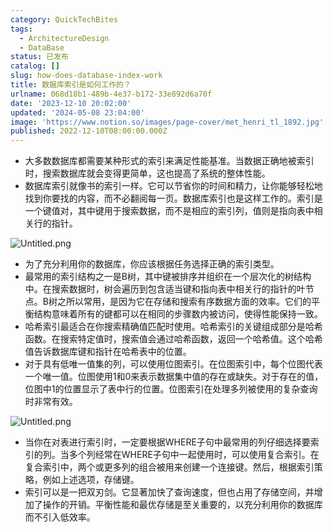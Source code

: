 ```yaml
---
category: QuickTechBites
tags:
  - ArchitectureDesign
  - DataBase
status: 已发布
catalog: []
slug: how-does-database-index-work
title: 数据库索引是如何工作的？
urlname: 068d18b1-489b-4e37-b172-33e892d6a70f
date: '2023-12-10 20:02:00'
updated: '2024-05-08 23:04:00'
image: 'https://www.notion.so/images/page-cover/met_henri_tl_1892.jpg'
published: 2022-12-10T08:00:00.000Z
---
```

- 大多数数据库都需要某种形式的索引来满足性能基准。当数据正确地被索引时，搜索数据库就会变得更简单，这也提高了系统的整体性能。
- 数据库索引就像书的索引一样。它可以节省你的时间和精力，让你能够轻松地找到你要找的内容，而不必翻阅每一页。数据库索引也是这样工作的。索引是一个键值对，其中键用于搜索数据，而不是相应的索引列，值则是指向表中相关行的指针。

![Untitled.png](https://prod-files-secure.s3.us-west-2.amazonaws.com/5d24fe63-e567-4804-86f9-9fdc62e13082/3e87f042-644d-48ab-9a58-227f3d930d71/Untitled.png?X-Amz-Algorithm=AWS4-HMAC-SHA256&X-Amz-Content-Sha256=UNSIGNED-PAYLOAD&X-Amz-Credential=ASIAZI2LB4667OWO55FF%2F20250207%2Fus-west-2%2Fs3%2Faws4_request&X-Amz-Date=20250207T213250Z&X-Amz-Expires=3600&X-Amz-Security-Token=IQoJb3JpZ2luX2VjEGQaCXVzLXdlc3QtMiJIMEYCIQDvt4DnF9OrfLxdjlqeLhbjm8FIfP8CwiYrUo%2BkhvM19AIhAJAKifhSzX7EQSo0G17CyCrV0AJmh0xs8aqqqrPCiX6iKv8DCH0QABoMNjM3NDIzMTgzODA1IgzucpJo%2BSsXQtUfC%2B0q3APNEavmvzdpdl92BiW9Uk5rPzZcx9DDNu8nJdqHap0r%2FS4kGSeDH%2FgFChx5Mu0jE%2BfcCkOIUbT7WI19byyZ3KxN72s%2FCny4uuwThmhNeGpg6yLbHnPRSGH4uXnl8B6nYY4x4kPPYrg3YxAj%2BTzgeyMm%2FRtq0VG%2BGvJ%2BP13O7haHVJKZMjMYyy%2BkacF504tDqk64QfFnRRCubWl5Hf3DuijskJNgRTeOffG1axhTa06i06bn17MBm35iyDXnTWApHrMqB2Nwpakj5DNwW57wyUxA6ssMNPrgP7n0ap4xbD8LrmP5eISvBbQfnQB3068Zo33qvY8r5h%2BrwLa2RMJSdaoNOyif75flXQMfRYHh9eWlEqvHoey9USOEm4XRkmxRjJOydULEDlORDekxJ4IlWPGGMUZ8bSG%2FEy1QQ8qP02a4ZXFgYy7SA6q3UzqYg%2BRUszNtkRJvcb5RFWAXDqJacUKl%2F2IJ%2B6RhDMc%2BJXWgdT6zjtnSVC7IWTf8%2B3a%2FDknCR29Zz4TWv6eeNoDZCIEzi8ko3IJRK5GpQCNVq4yQm5ULwvpP%2BPJfcQqdItqKTgD7YT5P1U%2Bu%2BExdK5SnvFTVX1lnH3MGreVaNA4JGs%2FTlvnyPBbujX8bRtvVIEydJzD50pm9BjqkAUxGxiuoEAuovFUfZq5zy%2FxNWasGcJ5ewZM1%2FoFnbmQ%2BmEB40kKdarvsQ2anIJ1D8Ua3ffbAZcNZWAJmQROUObWFlu456CtVRhyfxuiZONma8zCwxyH2%2BZFanx1d4f8Kg42cjP4I9bWAQNZ7YGqs8gq9meGUw9jsjqjGuRnxVx8LVNefbBSnTyDr2%2FlqOQyxGKXG8Ocme1SHsCSzCgljvMAGE9YB&X-Amz-Signature=7973a9b3bd58e7aaf62f5f2740ebb7f1e9454a9578893193721c256eecd8f1b2&X-Amz-SignedHeaders=host&x-id=GetObject)

- 为了充分利用你的数据库，你应该根据任务选择正确的索引类型。
- 最常用的索引结构之一是B树，其中键被排序并组织在一个层次化的树结构中。在搜索数据时，树会遍历到包含适当键和指向表中相关行的指针的叶节点。B树之所以常用，是因为它在存储和搜索有序数据方面的效率。它们的平衡结构意味着所有的键都可以在相同的步骤数内被访问，使得性能保持一致。
- 哈希索引最适合在你搜索精确值匹配时使用。哈希索引的关键组成部分是哈希函数。在搜索特定值时，搜索值会通过哈希函数，返回一个哈希值。这个哈希值告诉数据库键和指针在哈希表中的位置。
- 对于具有低唯一值集的列，可以使用位图索引。在位图索引中，每个位图代表一个唯一值。位图使用1和0来表示数据集中值的存在或缺失。对于存在的值，位图中1的位置显示了表中行的位置。位图索引在处理多列被使用的复杂查询时非常有效。

![Untitled.png](https://prod-files-secure.s3.us-west-2.amazonaws.com/5d24fe63-e567-4804-86f9-9fdc62e13082/25e88b4a-737d-484e-85cc-b7fe2444aa3c/Untitled.png?X-Amz-Algorithm=AWS4-HMAC-SHA256&X-Amz-Content-Sha256=UNSIGNED-PAYLOAD&X-Amz-Credential=ASIAZI2LB4667OWO55FF%2F20250207%2Fus-west-2%2Fs3%2Faws4_request&X-Amz-Date=20250207T213250Z&X-Amz-Expires=3600&X-Amz-Security-Token=IQoJb3JpZ2luX2VjEGQaCXVzLXdlc3QtMiJIMEYCIQDvt4DnF9OrfLxdjlqeLhbjm8FIfP8CwiYrUo%2BkhvM19AIhAJAKifhSzX7EQSo0G17CyCrV0AJmh0xs8aqqqrPCiX6iKv8DCH0QABoMNjM3NDIzMTgzODA1IgzucpJo%2BSsXQtUfC%2B0q3APNEavmvzdpdl92BiW9Uk5rPzZcx9DDNu8nJdqHap0r%2FS4kGSeDH%2FgFChx5Mu0jE%2BfcCkOIUbT7WI19byyZ3KxN72s%2FCny4uuwThmhNeGpg6yLbHnPRSGH4uXnl8B6nYY4x4kPPYrg3YxAj%2BTzgeyMm%2FRtq0VG%2BGvJ%2BP13O7haHVJKZMjMYyy%2BkacF504tDqk64QfFnRRCubWl5Hf3DuijskJNgRTeOffG1axhTa06i06bn17MBm35iyDXnTWApHrMqB2Nwpakj5DNwW57wyUxA6ssMNPrgP7n0ap4xbD8LrmP5eISvBbQfnQB3068Zo33qvY8r5h%2BrwLa2RMJSdaoNOyif75flXQMfRYHh9eWlEqvHoey9USOEm4XRkmxRjJOydULEDlORDekxJ4IlWPGGMUZ8bSG%2FEy1QQ8qP02a4ZXFgYy7SA6q3UzqYg%2BRUszNtkRJvcb5RFWAXDqJacUKl%2F2IJ%2B6RhDMc%2BJXWgdT6zjtnSVC7IWTf8%2B3a%2FDknCR29Zz4TWv6eeNoDZCIEzi8ko3IJRK5GpQCNVq4yQm5ULwvpP%2BPJfcQqdItqKTgD7YT5P1U%2Bu%2BExdK5SnvFTVX1lnH3MGreVaNA4JGs%2FTlvnyPBbujX8bRtvVIEydJzD50pm9BjqkAUxGxiuoEAuovFUfZq5zy%2FxNWasGcJ5ewZM1%2FoFnbmQ%2BmEB40kKdarvsQ2anIJ1D8Ua3ffbAZcNZWAJmQROUObWFlu456CtVRhyfxuiZONma8zCwxyH2%2BZFanx1d4f8Kg42cjP4I9bWAQNZ7YGqs8gq9meGUw9jsjqjGuRnxVx8LVNefbBSnTyDr2%2FlqOQyxGKXG8Ocme1SHsCSzCgljvMAGE9YB&X-Amz-Signature=c89adc44f412566ab9c784a17986b0d91e943f826eb797184602348b9e91592f&X-Amz-SignedHeaders=host&x-id=GetObject)

- 当你在对表进行索引时，一定要根据WHERE子句中最常用的列仔细选择要索引的列。当多个列经常在WHERE子句中一起使用时，可以使用复合索引。在复合索引中，两个或更多列的组合被用来创建一个连接键。然后，根据索引策略，例如上述选项，存储键。
- 索引可以是一把双刃剑。它显著加快了查询速度，但也占用了存储空间，并增加了操作的开销。平衡性能和最优存储是至关重要的，以充分利用你的数据库而不引入低效率。
